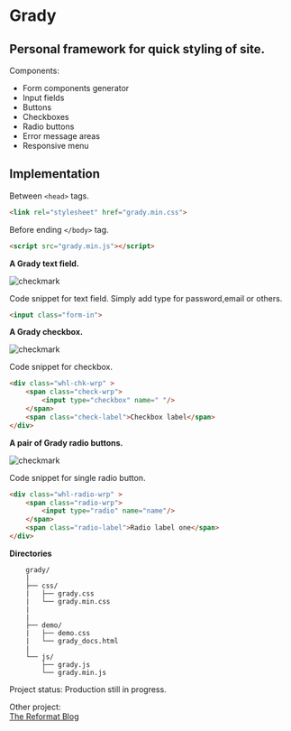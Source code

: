 Grady
=
Personal framework for quick styling of site.
-
Components:
 - Form components generator
 - Input fields
 - Buttons
 - Checkboxes
 - Radio buttons
 - Error message areas
 - Responsive menu
 
**Implementation**
-
 Between `<head>` tags.
```html
<link rel="stylesheet" href="grady.min.css">
```
 Before ending `</body>` tag.
```html
<script src="grady.min.js"></script>
```
**A Grady text field.**

![checkmark]( https://github.com/markogrady1/grady/raw/master/demo/images/text_field_img.png)

  Code snippet for text field.
  Simply add type for password,email or others.
```html
<input class="form-in">
```
**A Grady checkbox.**

![checkmark]( https://github.com/markogrady1/grady/raw/master/demo/images/grady_checkbox_img.png)
  
   Code snippet for checkbox.
```html
<div class="whl-chk-wrp" >
	<span class="check-wrp">
		<input type="checkbox" name=" "/>
	</span>
	<span class="check-label">Checkbox label</span>
</div>
```
 **A pair of Grady radio buttons.**
 
![checkmark]( https://github.com/markogrady1/grady/raw/master/demo/images/grady_radio_btn_img.png)
  
Code snippet for single radio button.
```html
<div class="whl-radio-wrp" >
	<span class="radio-wrp">
		<input type="radio" name="name"/>
	</span>
	<span class="radio-label">Radio label one</span>
</div>	
```
**Directories**
```
	grady/
	|
	├── css/
	|   ├── grady.css
	|   └── grady.min.css
	|   
	|
	├── demo/
	|   ├── demo.css
	|   └── grady_docs.html
	|
	└── js/
	    ├── grady.js
	    └── grady.min.js
```
Project status: Production still in progress.

Other project:  
<a href="http://www.thereformat.com" target="_blank">The Reformat Blog</a>



